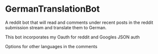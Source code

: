 # GermanTranslationBot
A reddit bot that will read and comments under recent posts in the reddit submission stream and translate them to German.

This bot incorporates my Oauth for reddit and Googles JSON auth

Options for other languages in the comments
